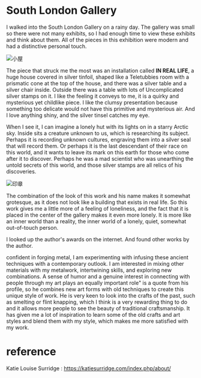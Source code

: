 # South London Gallery

I walked into the South London Gallery on a rainy day. The gallery was small so there were not many exhibits, so I had enough time to view these exhibits and think about them. All of the pieces in this exhibition were modern and had a distinctive personal touch.

![小屋](https://user-images.githubusercontent.com/118484191/223160744-4ce3b6f8-0544-47dd-a72a-614a113ea2d9.jpg)

The piece that struck me the most was an installation called **IN REAL LIFE**, a huge house covered in silver tinfoil, shaped like a Teletubbies room with a prismatic cone at the top of the house, and there was a silver table and a silver chair inside. Outside there was a table with lots of Uncomplicated silver stamps on it. I like the feeling it conveys to me, it is a quirky and mysterious yet childlike piece. I like the clumsy presentation because something too delicate would not have this primitive and mysterious air. And I love anything shiny, and the silver tinsel catches my eye.

When I see it, I can imagine a lonely hut with its lights on in a starry Arctic sky. Inside sits a creature unknown to us, which is researching its subject. Perhaps it is recording unknown cultures, engraving them into a silver seal that will record them. Or perhaps it is the last descendant of their race on this world, and it wants to leave its mark on this earth for those who come after it to discover. Perhaps he was a mad scientist who was unearthing the untold secrets of this world, and those silver stamps are all relics of his discoveries.

![印章](https://user-images.githubusercontent.com/118484191/223159270-7ee1f3e5-04bb-4e07-9be0-b5614d889690.jpg)

The combination of the look of this work and his name makes it somewhat grotesque, as it does not look like a building that exists in real life. So this work gives me a little more of a feeling of loneliness, and the fact that it is placed in the center of the gallery makes it even more lonely. It is more like an inner world than a reality, the inner world of a lonely, quiet, somewhat out-of-touch person.

I looked up the author's awards on the internet. And found other works by the author.

confident in forging metal, I am experimenting with infusing these ancient techniques with a contemporary outlook. I am interested in mixing other materials with my metalwork, intertwining skills, and exploring new combinations. A sense of humor and a genuine interest in connecting with people through my art plays an equally important role" is a quote from his profile, so he combines new art forms with old techniques to create this unique style of work. He is very keen to look into the crafts of the past, such as smelting or flint knapping, which I think is a very rewarding thing to do and it allows more people to see the beauty of traditional craftsmanship. It has given me a lot of inspiration to learn some of the old crafts and art styles and blend them with my style, which makes me more satisfied with my work.



# reference
Katie Louise Surridge : https://katiesurridge.com/index.php/about/

